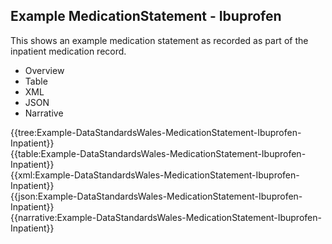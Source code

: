 <div class="warning"><span class="ClinicalWarn"></span></div>

## Example MedicationStatement - Ibuprofen
This shows an example medication statement as recorded as part of the inpatient medication record.

<div class="tab-wrap">
  <ul class="tab-head">
    <li class="tablink" onclick="openCity(this,'tabtree')" data-target="tabtree">
      Overview
    </li>
    <li class="tablink" onclick="openCity(this,'tabtable')" data-target="tabtable">
      Table
    </li>
    <li class="tablink tab-active" onclick="openCity(this,'tabxml')" data-target="tabxml">
      XML
    </li>    
    <li class="tablink" onclick="openCity(this,'tabjson')" data-target="tabjson">
      JSON
    </li>    
    <li class="tablink" onclick="openCity(this,'tabnarrative')" data-target="tabnarrative">
      Narrative
    </li>
  </ul>
  <div class="tab-main">
    <div id="tabtree" class="tabcontent">
      {{tree:Example-DataStandardsWales-MedicationStatement-Ibuprofen-Inpatient}}
    </div>
    <div id="tabtable" class="tabcontent">
      {{table:Example-DataStandardsWales-MedicationStatement-Ibuprofen-Inpatient}}
    </div>       
    <div id="tabxml" class="tabcontent active">      
      {{xml:Example-DataStandardsWales-MedicationStatement-Ibuprofen-Inpatient}}
    </div>
    <div id="tabjson" class="tabcontent">
      {{json:Example-DataStandardsWales-MedicationStatement-Ibuprofen-Inpatient}}
    </div>       
    <div id="tabnarrative" class="tabcontent">
      {{narrative:Example-DataStandardsWales-MedicationStatement-Ibuprofen-Inpatient}}
    </div>  
  </div>
</div>